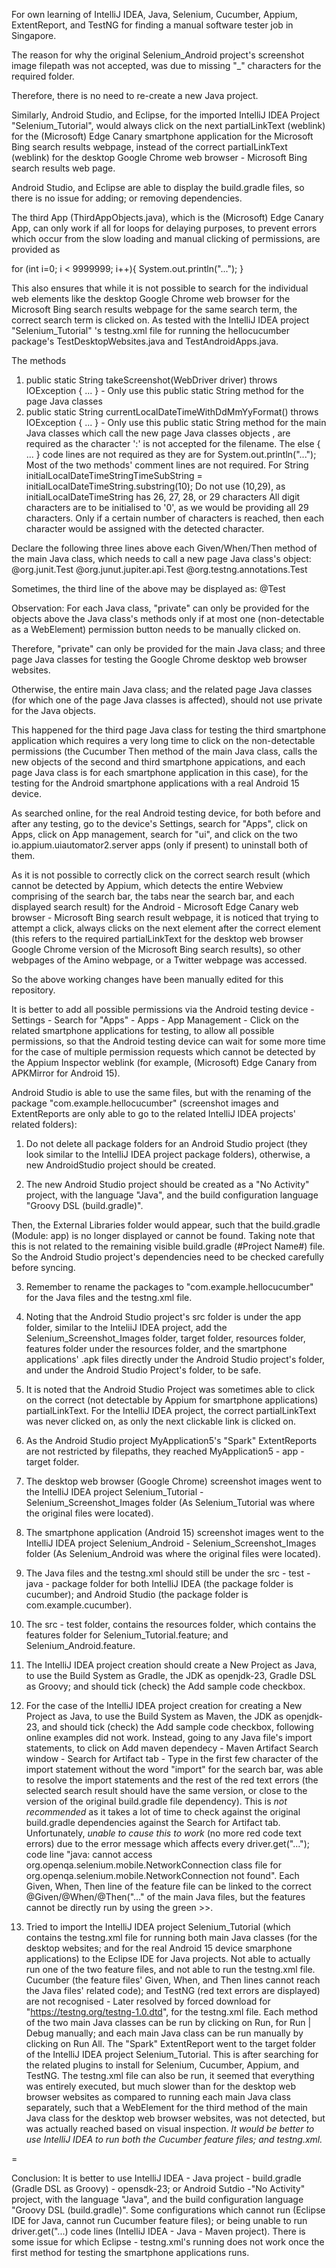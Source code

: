 For own learning of IntelliJ IDEA, Java, Selenium, Cucumber, Appium, ExtentReport, and TestNG for finding a manual software tester job in Singapore.

The reason for why the original Selenium_Android project's screenshot image filepath was not accepted, was due to missing "_" characters for the required folder.

Therefore, there is no need to re-create a new Java project.

Similarly, Android Studio, and Eclipse, for the imported IntelliJ IDEA Project "Selenium_Tutorial", would always click on the next partialLinkText (weblink) for the (Microsoft) Edge Canary smartphone application for the Microsoft Bing search results webpage, instead of the correct partialLinkText (weblink) for the desktop Google Chrome web browser - Microsoft Bing search results web page.

Android Studio, and Eclipse are able to display the build.gradle files, so there is no issue for adding; or removing dependencies.

The third App (ThirdAppObjects.java), which is the (Microsoft) Edge Canary App, can only work if all for loops for delaying purposes, to prevent errors which occur from the slow loading and manual clicking of permissions, are provided as

for (int i=0; i < 9999999; i++){
  System.out.println("...");
}

This also ensures that while it is not possible to search for the individual web elements like the desktop Google Chrome web browser for the Microsoft Bing search results webpage for the same search term, the correct search term is clicked on. As tested with the IntelliJ IDEA project "Selenium_Tutorial" 's testng.xml file for running the hellocucumber package's TestDesktopWebsites.java and TestAndroidApps.java.

The methods
1. public static String takeScreenshot(WebDriver driver) throws IOException { ... } - Only use this public static String method for the page Java classes
2. public static String currentLocalDateTimeWithDdMmYyFormat() throws IOException { ... } - Only use this public static String method for the main Java classes which call the new page Java classes objects
, are required as the character ':' is not accepted for the filename.
The else { ... } code lines are not required as they are for System.out.println("...");   
Most of the two methods' comment lines are not required.
For String initialLocalDateTimeStringTimeSubString = initialLocalDateTimeString.substring(10);
Do not use (10,29), as initialLocalDateTimeString has 26, 27, 28, or 29 characters
All digit characters are to be initialised to '0', as we would be providing all 29 characters.
Only if a certain number of characters is reached, then each character would be assigned with the detected character.

Declare the following three lines above each Given/When/Then method of the main Java class, which needs to call a new page Java class's object:
@org.junit.Test
@org.junut.jupiter.api.Test
@org.testng.annotations.Test

Sometimes, the third line of the above may be displayed as:
@Test

Observation:
For each Java class, "private" can only be provided for the objects above the Java class's methods only if at most one (non-detectable as a WebElement) permission button needs to be manually clicked on.

Therefore, "private" can only be provided for the main Java class; and three page Java classes for testing the Google Chrome desktop web browser websites.

Otherwise, the entire main Java class; and the related page Java classes (for which one of the page Java classes is affected), should not use private for the Java objects.

This happened for the third page Java class for testing the third smartphone application which requires a very long time to click on the non-detectable permissions (the Cucumber Then method of the main Java class, calls the new objects of the second and third smartphone appications, and each page Java class is for each smartphone application in this case), for the testing for the Android smartphone applications with a real Android 15 device.

As searched online, for the real Android testing device, for both before and after any testing, go to the device's Settings, search for "Apps", click on Apps, click on App management, search for "ui", and click on the two io.appium.uiautomator2.server apps (only if present) to uninstall both of them.

As it is not possible to correctly click on the correct search result (which cannot be detected by Appium, which detects the entire Webview comprising of the search bar, the tabs near the search bar, and each displayed search result) for the Android - Microsoft Edge Canary web browser - Microsoft Bing search result webpage, it is noticed that trying to attempt a click, always clicks on the next element after the correct element (this refers to the required partialLinkText for the desktop web browser Google Chrome version of the Microsoft Bing search results), so other webpages of the Amino webpage, or a Twitter webpage was accessed.

So the above working changes have been manually edited for this repository.

It is better to add all possible permissions via the Android testing device - Settings - Search for "Apps" - Apps - App Management - Click on the related smartphone applications for testing, to allow all possible permissions, so that the Android testing device can wait for some more time for the case of multiple permission requests which cannot be detected by the Appium Inspector weblink (for example, (Microsoft) Edge Canary from APKMirror for Android 15).

Android Studio is able to use the same files, but with the renaming of the package "com.example.hellocucumber" (screenshot images and ExtentReports are only able to go to the related IntelliJ IDEA projects' related folders):

1. Do not delete all package folders for an Android Studio project (they look similar to the IntelliJ IDEA project package folders), otherwise, a new AndroidStudio project should be created.

2. The new Android Studio project should be created as a "No Activity" project, with the language "Java", and the build configuration language "Groovy DSL (build.gradle)".

Then, the External Libraries folder would appear, such that the build.gradle (Module: app) is no longer displayed or cannot be found. Taking note that this is not related to the remaining visible build.gradle (#Project Name#) file. So the Android Studio project's dependencies need to be checked carefully before syncing.

3. Remember to rename the packages to "com.example.hellocucumber" for the Java files and the testng.xml file.

4. Noting that the Android Studio project's src folder is under the app folder, similar to the InteliiJ IDEA project, add the Selenium_Screenshot_Images folder, target folder, resources folder, features folder under the resources folder, and the smartphone applications' .apk files directly under the Android Studio project's folder, and under the Android Studio Project's folder, to be safe.

5. It is noted that the Android Studio Project was sometimes able to click on the correct (not detectable by Appium for smartphone applications) partialLinkText. For the IntelliJ IDEA project, the correct partialLinkText was never clicked on, as only the next clickable link is clicked on.

6. As the Android Studio project MyApplication5's "Spark" ExtentReports are not restricted by filepaths, they reached MyApplication5 - app - target folder.

7. The desktop web browser (Google Chrome) screenshot images went to the IntelliJ IDEA project Selenium_Tutorial - Selenium_Screenshot_Images folder
(As Selenium_Tutorial was where the original files were located).

8. The smartphone application (Android 15) screenshot images went to the IntelliJ IDEA project Selenium_Android - Selenium_Screenshot_Images folder
(As Selenium_Android was where the original files were located).

9. The Java files and the testng.xml should still be under the src - test - java - package folder for both IntelliJ IDEA (the package folder is cucumber); and Android Studio (the package folder is com.example.cucumber).

10. The src - test folder, contains the resources folder, which contains the features folder for Selenium_Tutorial.feature; and Selenium_Android.feature.

11. The IntelliJ IDEA project creation should create a New Project as Java, to use the Build System as Gradle, the JDK as openjdk-23, Gradle DSL as Groovy; and should tick (check) the Add sample code checkbox.

12. For the case of the IntelliJ IDEA project creation for creating a New Project as Java, to use the Build System as Maven, the JDK as openjdk-23, and should tick (check) the Add sample code checkbox, following online examples did not work. Instead, going to any Java file's import statements, to click on Add maven dependecy - Maven Artifact Search window - Search for Artifact tab - Type in the first few character of the import statement without the word "import" for the search bar, was able to resolve the import statements and the rest of the red text errors (the selected search result should have the same version, or close to the version of the original build.gradle file dependency). This is *not recommended* as it takes a lot of time to check against the original build.gradle dependencies against the Search for Artifact tab. Unfortunately, *unable to cause this to work* (no more red code text errors) due to the error message which affects every driver.get("..."); code line
"java: cannot access org.openqa.selenium.mobile.NetworkConnection
class file for org.openqa.selenium.mobile.NetworkConnection not found".
Each Given, When, Then line of the feature file can be linked to the correct @Given/@When/@Then("..." of the main Java files, but the features cannot be directly run by using the green >>.

13. Tried to import the IntelliJ IDEA project Selenium_Tutorial (which contains the testng.xml file for running both main Java classes (for the desktop websites; and for the real Android 15 device smarphone applications) to the Eclipse IDE for Java projects. Not able to actually run one of the two feature files, and not able to run the testng.xml file. Cucumber (the feature files' Given, When, and Then lines cannot reach the Java files' related code); and TestNG (red text errors are displayed) are not recognised - Later resolved by forced download for "https://testng.org/testng-1.0.dtd", for the testng.xml file. Each method of the two main Java classes can be run by clicking on Run, for Run | Debug manually; and each main Java class can be run manually by clicking on Run All. The "Spark" ExtentReport went to the target folder of the IntelliJ IDEA project Selenium_Tutorial. This is after searching for the related plugins to install for Selenium, Cucumber, Appium, and TestNG. The testng.xml file can also be run, it seemed that everything was entirely executed, but much slower than for the desktop web browser websites as compared to running each main Java class separately, such that a WebElement for the third method of the main Java class for the desktop web browser websites, was not detected, but was actually reached based on visual inspection. *It would be better to use IntelliJ IDEA to run both the Cucumber feature files; and testng.xml.*

=

Conclusion: It is better to use IntelliJ IDEA - Java project - build.gradle (Gradle DSL as Groovy) - opensdk-23; or Android Sutdio -"No Activity" project, with the language "Java", and the build configuration language "Groovy DSL (build.gradle)". Some configurations which cannot run (Eclipse IDE for Java, cannot run Cucumber feature files); or being unable to run driver.get("...) code lines (IntelliJ IDEA - Java - Maven project). There is some issue for which Eclipse - testng.xml's running does not work once the first method for testing the smartphone applications runs.
